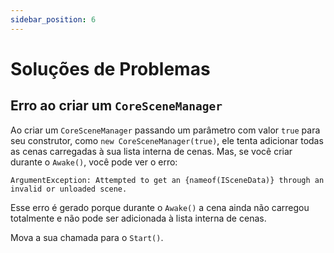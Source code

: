 ```yaml
---
sidebar_position: 6
---
```


# Soluções de Problemas

## Erro ao criar um `CoreSceneManager`

Ao criar um `CoreSceneManager` passando um parâmetro com valor `true` para seu construtor, como `new CoreSceneManager(true)`, ele tenta adicionar todas as cenas carregadas à sua lista interna de cenas.
Mas, se você criar durante o `Awake()`, você pode ver o erro:

```
ArgumentException: Attempted to get an {nameof(ISceneData)} through an invalid or unloaded scene.
```

Esse erro é gerado porque durante o `Awake()` a cena ainda não carregou totalmente e não pode ser adicionada à lista interna de cenas.

Mova a sua chamada para o `Start()`.